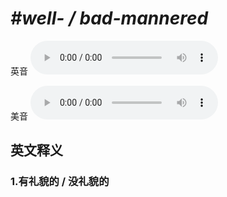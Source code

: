 # ***\#well- / bad-mannered*** 
英音
<audio src="./media/well-   bad-mannered1_AAC.aac" controls="controls"></audio>

美音
<audio src="./media/well-   bad-mannered2_AAC.aac" controls="controls"></audio>



  

英文释义
---
### 1.**有礼貌的 / 没礼貌的**  


